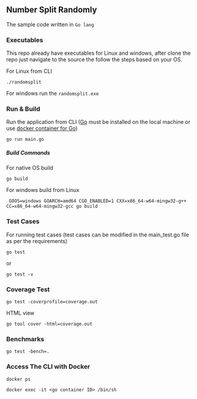 ## Number Split Randomly

The sample code written in `Go lang` 

### Executables

This repo already have executables for Linux and windows, after clone the repo just navigate to the source the follow the steps based on your OS.

For Linux from CLI

`./randomsplit`

For windows run the `randomsplit.exe`

### Run & Build

Run the application from CLI ([Go](https://go.dev/doc/install) must be installed on the local machine or use [docker container for Go](https://github.com/Jobinjose01/Go-MongoDB-Docker))

`go run main.go`

##### Build Commands

For native OS build

`go build`

For windows build from Linux 
```
 GOOS=windows GOARCH=amd64 CGO_ENABLED=1 CXX=x86_64-w64-mingw32-g++ CC=x86_64-w64-mingw32-gcc go build
```

### Test Cases

For running test cases (test cases can be modified in the main_test.go file as per the requirements)

`go test`

or 

`go test -v`

### Coverage Test

`go test -coverprofile=coverage.out`

HTML view

`go tool cover -html=coverage.out`

### Benchmarks

`go test -bench=.`

### Access The CLI with Docker

`docker ps`

`docker exec -it <go container ID> /bin/sh` 
